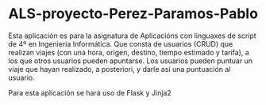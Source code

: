 # ALS-proyecto-Perez-Paramos-Pablo
Esta aplicación es para la asignatura de Aplicacións con linguaxes de script de 4º en Ingeniería Informática. 
Que consta de usuarios (CRUD) que realizan viajes (con una hora, origen, destino, tiempo estimado y tarifa), a los que otros usuarios pueden apuntarse. Los usuarios pueden puntuar un viaje que hayan realizado, a posteriori, y darle así una puntuación al usuario. 

Para esta aplicación se hará uso de Flask y Jinja2
